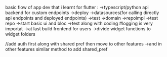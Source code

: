 basic flow of app dev that i learnt for flutter :
->typescript/python api backend for custom endpoints
->deploy
->datasources(for calling directly api endpoints and deployed endpoints)
->test
->domain
->repoimpl
->test repo
->start basic ui and bloc ->test along with coding
#logging is very importat
->at last build frontend for users
->divide widget functions to widget folders


//add auth first along with shared pref
then move to other features
->and in other features similar method to add shared_pref